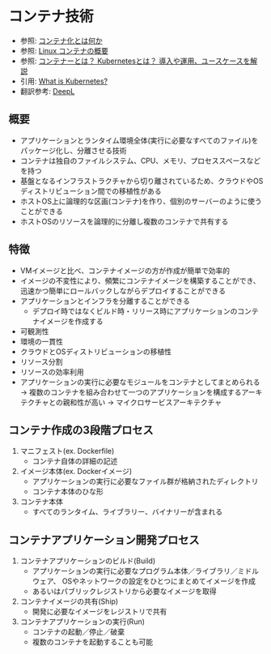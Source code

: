 # コンテナ技術
- 参照: [コンテナ化とは何か](https://developer.ibm.com/jp/videos/new-builders-containerization/)
- 参照: [Linux コンテナの概要](https://www.redhat.com/ja/topics/containers)
- 参照: [コンテナーとは？ Kubernetesとは？ 導入や運用、ユースケースを解説](https://codezine.jp/article/detail/11336)
- 引用: [What is Kubernetes?](https://kubernetes.io/docs/concepts/overview/what-is-kubernetes/)
- 翻訳参考: [DeepL](https://www.deepl.com/translator)

## 概要
- アプリケーションとランタイム環境全体(実行に必要なすべてのファイル)をパッケージ化し、分離させる技術
- コンテナは独自のファイルシステム、CPU、メモリ、プロセススペースなどを持つ
- 基盤となるインフラストラクチャから切り離されているため、クラウドやOSディストリビューション間での移植性がある
- ホストOS上に論理的な区画(コンテナ)を作り、個別のサーバーのように使うことができる
- ホストOSのリソースを論理的に分離し複数のコンテナで共有する

## 特徴
- VMイメージと比べ、コンテナイメージの方が作成が簡単で効率的
- イメージの不変性により、頻繁にコンテナイメージを構築することができ、
  迅速かつ簡単にロールバックしながらデプロイすることができる
- アプリケーションとインフラを分離することができる
  - デプロイ時ではなくビルド時・リリース時にアプリケーションのコンテナイメージを作成する
- 可観測性
- 環境の一貫性
- クラウドとOSディストリビューションの移植性
- リソース分割
- リソースの効率利用
- アプリケーションの実行に必要なモジュールをコンテナとしてまとめられる
  -> 複数のコンテナを組み合わせて一つのアプリケーションを構成するアーキテクチャとの親和性が高い
  -> マイクロサービスアーキテクチャ

## コンテナ作成の3段階プロセス
1. マニフェスト(ex. Dockerfile)
    - コンテナ自体の詳細の記述
2. イメージ本体(ex. Dockerイメージ)
    - アプリケーションの実行に必要なファイル群が格納されたディレクトリ
    - コンテナ本体のひな形
3. コンテナ本体
    - すべてのランタイム、ライブラリー、バイナリーが含まれる

## コンテナアプリケーション開発プロセス
1. コンテナアプリケーションのビルド(Build)
    - アプリケーションの実行に必要なプログラム本体／ライブラリ／ミドルウェア、
      OSやネットワークの設定をひとつにまとめてイメージを作成
    - あるいはパブリックレジストリから必要なイメージを取得
2. コンテナイメージの共有(Ship)
    - 開発に必要なイメージをレジストリで共有
3. コンテナアプリケーションの実行(Run)
    - コンテナの起動／停止／破棄
    - 複数のコンテナを起動することも可能
